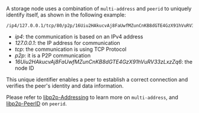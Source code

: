 A storage node uses a combination of `multi-address` and `peerid` to uniquely identify itself, as shown in the following example:

```
/ip4/127.0.0.1/tcp/80/p2p/16Uiu2HAkucvAj8FaUwfMZunCnKB8dGTE4GzX91hVuRV33zLxzZq6
```

- *ip4*: the communication is based on an IPv4 address
- *127.0.0.1*: the IP address for communication
- *tcp*: the communication is using TCP Protocol
- *p2p*: it is a P2P communication
- *16Uiu2HAkucvAj8FaUwfMZunCnKB8dGTE4GzX91hVuRV33zLxzZq6*: the node ID

This unique identifier enables a peer to establish a correct connection and verifies the peer's identity and data information.

Please refer to [libp2p-Addressing](https://docs.libp2p.io/concepts/fundamentals/addressing/) to learn more on `multi-address`, and [libp2p-PeerID](https://docs.libp2p.io/concepts/fundamentals/peers/) on `peerid`.
